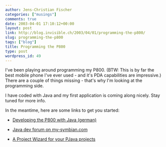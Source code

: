 ```yaml
---
author: Jens-Christian Fischer
categories: ["musings"]
comments: true
date: 2003-04-01 17:10:12+00:00
layout: post
link: http://blog.invisible.ch/2003/04/01/programming-the-p800/
slug: programming-the-p800
tags: ["blog"]
title: Programming the P800
type: post
wordpress_id: 49
---
```


I've been playing around programming my P800. (BTW: This is by far the best mobile phone I've ever used - and it's PDA capabilities are impressive.) There are a couple of things missing - that's why I'm looking at the programming side.

I have coded with Java and my first application is coming along nicely. Stay tuned for more info.

In the meantime, here are some links to get you started:




  * [Developing the P800 with Java (german)](http://www.korelstar.de/p800java.php)


  * [Java dev forum on my-symbian.com](http://my-symbian.com/forum/viewforum.php?f=9)


  * [A Project Wizard for your PJava projects](http://my-symbian.com/forum/viewtopic.php?t=2295)


